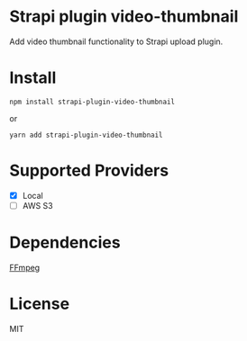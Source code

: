 # Strapi plugin video-thumbnail

Add video thumbnail functionality to Strapi upload plugin.

# Install
```
npm install strapi-plugin-video-thumbnail
```

or

```
yarn add strapi-plugin-video-thumbnail
```

# Supported Providers
- [x] Local
- [ ] AWS S3

# Dependencies
[FFmpeg](https://ffmpeg.org/)

# License
MIT
